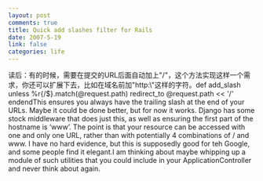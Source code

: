 ```yaml
--- 
layout: post
comments: true
title: Quick add slashes filter for Rails
date: 2007-5-19
link: false
categories: life
---
```

读后：有的时候，需要在提交的URL后面自动加上&quot;/&quot;，这个方法实现这样一个需求，你还可以扩展下去，比如在域名前加&quot;http:\\&quot;这样的字符。def add_slash  unless %r{/$}.match(@request.path)    redirect_to @request.path &lt;&lt; '/'  endendThis ensures you always have the trailing slash at the end of your URLs. Maybe it could be done better, but for now it works. Django has some stock middleware that does just this, as well as ensuring the first part of the hostname is ‘www’. The point is that your resource can be accessed with one and only one URL, rather than with potentially 4 combinations of / and www. I have no hard evidence, but this is supposedly good for teh Google, and some people find it elegant.I am thinking about maybe whipping up a module of such utilities that you could include in your ApplicationController and never think about again.
